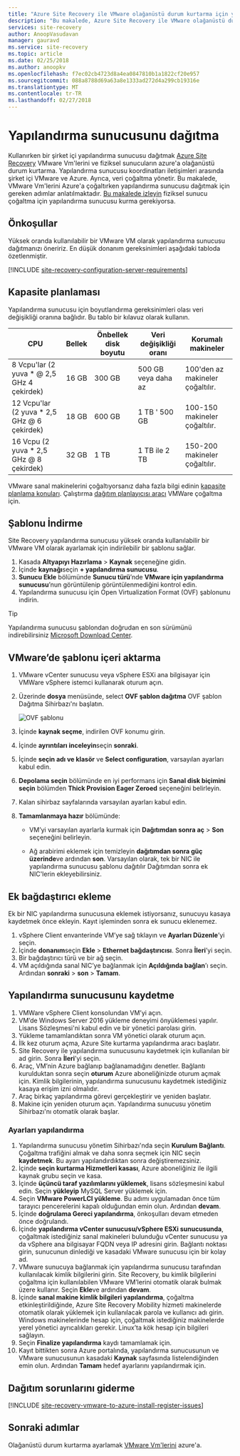 ```yaml
---
title: "Azure Site Recovery ile VMware olağanüstü durum kurtarma için yapılandırma sunucusu dağıtma | Microsoft Docs"
description: "Bu makalede, Azure Site Recovery ile VMware olağanüstü durum kurtarma için bir yapılandırma sunucusu dağıtmayı açıklar"
services: site-recovery
author: AnoopVasudavan
manager: gauravd
ms.service: site-recovery
ms.topic: article
ms.date: 02/25/2018
ms.author: anoopkv
ms.openlocfilehash: f7ec02cb4723d8a4ea0847810b1a1822cf20e957
ms.sourcegitcommit: 088a8788d69a63a8e1333ad272d4a299cb19316e
ms.translationtype: MT
ms.contentlocale: tr-TR
ms.lasthandoff: 02/27/2018
---
```

# <a name="deploy-a-configuration-server"></a>Yapılandırma sunucusunu dağıtma

Kullanırken bir şirket içi yapılandırma sunucusu dağıtmak [Azure Site Recovery](site-recovery-overview.md) VMware Vm'lerini ve fiziksel sunucuların azure'a olağanüstü durum kurtarma. Yapılandırma sunucusu koordinatları iletişimleri arasında şirket içi VMware ve Azure. Ayrıca, veri çoğaltma yönetir. Bu makalede, VMware Vm'lerini Azure'a çoğaltırken yapılandırma sunucusu dağıtmak için gereken adımlar anlatılmaktadır. [Bu makalede izleyin](site-recovery-set-up-physical-to-azure.md) fiziksel sunucu çoğaltma için yapılandırma sunucusu kurma gerekiyorsa.

## <a name="prerequisites"></a>Önkoşullar

Yüksek oranda kullanılabilir bir VMware VM olarak yapılandırma sunucusu dağıtmanızı öneririz. En düşük donanım gereksinimleri aşağıdaki tabloda özetlenmiştir.

[!INCLUDE [site-recovery-configuration-server-requirements](../../includes/site-recovery-configuration-and-scaleout-process-server-requirements.md)]




## <a name="capacity-planning"></a>Kapasite planlaması

Yapılandırma sunucusu için boyutlandırma gereksinimleri olası veri değişikliği oranına bağlıdır. Bu tablo bir kılavuz olarak kullanın.

| **CPU** | **Bellek** | **Önbellek disk boyutu** | **Veri değişikliği oranı** | **Korumalı makineler** |
| --- | --- | --- | --- | --- |
| 8 Vcpu'lar (2 yuva * @ 2,5 GHz 4 çekirdek) |16 GB |300 GB |500 GB veya daha az |100'den az makineler çoğaltılır. |
| 12 Vcpu'lar (2 yuva * 2,5 GHz @ 6 çekirdek) |18 GB |600 GB |1 TB ' 500 GB |100-150 makineler çoğaltılır. |
| 16 Vcpu (2 yuva * 2,5 GHz @ 8 çekirdek) |32 GB |1 TB |1 TB ile 2 TB |150-200 makineler çoğaltılır. |


VMware sanal makinelerini çoğaltıyorsanız daha fazla bilgi edinin [kapasite planlama konuları](/site-recovery-plan-capacity-vmware.md). Çalıştırma [dağıtım planlayıcısı aracı](site-recovery-deployment-planner.md) VMWare çoğaltma için.



## <a name="download-the-template"></a>Şablonu İndirme

Site Recovery yapılandırma sunucusu yüksek oranda kullanılabilir bir VMware VM olarak ayarlamak için indirilebilir bir şablonu sağlar. 

1. Kasada **Altyapıyı Hazırlama** > **Kaynak** seçeneğine gidin.
2. İçinde **kaynağı**seçin **+ yapılandırma sunucusu**.
3. **Sunucu Ekle** bölümünde **Sunucu türü**’nde **VMware için yapılandırma sunucusu**’nun görüntülenip görüntülenmediğini kontrol edin.
4. Yapılandırma sunucusu için Open Virtualization Format (OVF) şablonunu indirin.

  > [!TIP]
  Yapılandırma sunucusu şablondan doğrudan en son sürümünü indirebilirsiniz [Microsoft Download Center](https://aka.ms/asrconfigurationserver).


## <a name="import-the-template-in-vmware"></a>VMware’de şablonu içeri aktarma


1. VMware vCenter sunucusu veya vSphere ESXi ana bilgisayar için VMWare vSphere istemci kullanarak oturum açın.
2. Üzerinde **dosya** menüsünde, select **OVF şablon dağıtma** OVF şablon Dağıtma Sihirbazı'nı başlatın.

     ![OVF şablonu](./media/tutorial-vmware-to-azure/vcenter-wizard.png)

3. İçinde **kaynak seçme**, indirilen OVF konumu girin.
4. İçinde **ayrıntıları inceleyin**seçin **sonraki**.
5. İçinde **seçin adı ve klasör** ve **Select configuration**, varsayılan ayarları kabul edin.
6. **Depolama seçin** bölümünde en iyi performans için **Sanal disk biçimini seçin** bölümden **Thick Provision Eager Zeroed** seçeneğini belirleyin.
4. Kalan sihirbaz sayfalarında varsayılan ayarları kabul edin.
5. **Tamamlanmaya hazır** bölümünde:

    * VM’yi varsayılan ayarlarla kurmak için **Dağıtımdan sonra aç** > **Son** seçeneğini belirleyin.

    * Ağ arabirimi eklemek için temizleyin **dağıtımdan sonra güç üzerinde**ve ardından **son**. Varsayılan olarak, tek bir NIC ile yapılandırma sunucusu şablonu dağıtılır Dağıtımdan sonra ek NIC'lerin ekleyebilirsiniz.


## <a name="add-an-additional-adapter"></a>Ek bağdaştırıcı ekleme

Ek bir NIC yapılandırma sunucusuna eklemek istiyorsanız, sunucuyu kasaya kaydetmek önce ekleyin. Kayıt işleminden sonra ek sunucu eklenemez.

1. vSphere Client envanterinde VM’ye sağ tıklayın ve **Ayarları Düzenle**’yi seçin.
2. İçinde **donanım**seçin **Ekle** > **Ethernet bağdaştırıcısı**. Sonra **İleri**’yi seçin.
3. Bir bağdaştırıcı türü ve bir ağ seçin. 
4. VM açıldığında sanal NIC’ye bağlanmak için **Açıldığında bağlan**’ı seçin. Ardından **sonraki** > **son** > **Tamam**.
 

## <a name="register-the-configuration-server"></a>Yapılandırma sunucusunu kaydetme 

1. VMWare vSphere Client konsolundan VM’yi açın.
2. VM’de Windows Server 2016 yükleme deneyimi önyüklemesi yapılır. Lisans Sözleşmesi'ni kabul edin ve bir yönetici parolası girin.
3. Yükleme tamamlandıktan sonra VM yönetici olarak oturum açın.
4. İlk kez oturum açma, Azure Site kurtarma yapılandırma aracı başlatır.
5. Site Recovery ile yapılandırma sunucusunu kaydetmek için kullanılan bir ad girin. Sonra **İleri**’yi seçin.
6. Araç, VM’nin Azure bağlanıp bağlanamadığını denetler. Bağlantı kurulduktan sonra seçin **oturum** Azure aboneliğinizde oturum açmak için. Kimlik bilgilerinin, yapılandırma sunucusunu kaydetmek istediğiniz kasaya erişim izni olmalıdır.
7. Araç birkaç yapılandırma görevi gerçekleştirir ve yeniden başlatır.
8. Makine için yeniden oturum açın. Yapılandırma sunucusu yönetim Sihirbazı'nı otomatik olarak başlar.

### <a name="configure-settings"></a>Ayarları yapılandırma

1. Yapılandırma sunucusu yönetim Sihirbazı'nda seçin **Kurulum Bağlantı**. Çoğaltma trafiğini almak ve daha sonra seçmek için NIC seçin **kaydetmek**. Bu ayarı yapılandırdıktan sonra değiştiremezsiniz.
2. İçinde **seçin kurtarma Hizmetleri kasası**, Azure aboneliğiniz ile ilgili kaynak grubu seçin ve kasa.
3. İçinde **üçüncü taraf yazılımlarını yüklemek**, lisans sözleşmesini kabul edin. Seçin **yükleyip** MySQL Server yüklemek için.
4. Seçin **VMware PowerLCI yükleme**. Bu adımı uygulamadan önce tüm tarayıcı pencerelerini kapalı olduğundan emin olun. Ardından **devam**.
5. İçinde **doğrulama Gereci yapılandırma**, önkoşulları devam etmeden önce doğrulandı.
6. İçinde **yapılandırma vCenter sunucusu/vSphere ESXi sunucusunda**, çoğaltmak istediğiniz sanal makineleri bulunduğu vCenter sunucusu ya da vSphere ana bilgisayar FQDN veya IP adresini girin. Bağlantı noktası girin, sunucunun dinlediği ve kasadaki VMware sunucusu için bir kolay ad.
7. VMware sunucuya bağlanmak için yapılandırma sunucusu tarafından kullanılacak kimlik bilgilerini girin. Site Recovery, bu kimlik bilgilerini çoğaltma için kullanılabilen VMware VM’lerini otomatik olarak bulmak üzere kullanır. Seçin **Ekle**ve ardından **devam**.
8. İçinde **sanal makine kimlik bilgileri yapılandırma**, çoğaltma etkinleştirildiğinde, Azure Site Recovery Mobility hizmeti makinelerde otomatik olarak yüklemek için kullanılacak parola ve kullanıcı adı girin. Windows makinelerinde hesap için, çoğaltmak istediğiniz makinelerde yerel yönetici ayrıcalıkları gerekir. Linux’ta kök hesap için bilgileri sağlayın.
9. Seçin **Finalize yapılandırma** kaydı tamamlamak için. 
10. Kayıt bittikten sonra Azure portalında, yapılandırma sunucusunun ve VMware sunucusunun kasadaki **Kaynak** sayfasında listelendiğinden emin olun. Ardından **Tamam** hedef ayarlarını yapılandırmak için.


## <a name="troubleshoot-deployment-issues"></a>Dağıtım sorunlarını giderme

[!INCLUDE [site-recovery-vmware-to-azure-install-register-issues](../../includes/site-recovery-vmware-to-azure-install-register-issues.md)]



## <a name="next-steps"></a>Sonraki adımlar

Olağanüstü durum kurtarma ayarlamak [VMware Vm'lerini](tutorial-vmware-to-azure.md) azure'a.
